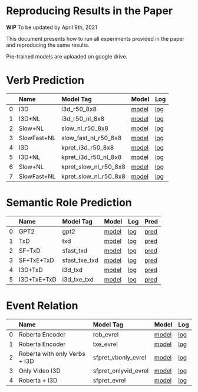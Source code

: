 # Reproducing Results in the Paper

**WIP** To be updated by April 9th, 2021

This document presents how to run all experiments provided in the paper and reproducing the same results.

Pre-trained models are uploaded on google drive.

# Verb Prediction

|    | Name        | Model Tag             | Model                                                                       | Log                                                                       |
|---:|:------------|:----------------------|:----------------------------------------------------------------------------|:--------------------------------------------------------------------------|
|  0 | I3D         | i3d_r50_8x8           | [model](https://drive.google.com/open?id=1fIKxdL1cxsFAR1rZ5TLFVfmBDFICY1yl) | [log](https://drive.google.com/open?id=1hLyreipOe7DMMctvUiJkE2kzx-duey2R) |
|  1 | I3D+NL      | i3d_r50_nl_8x8        | [model](https://drive.google.com/open?id=1y9GRN-qd2ZIt6FraBPfNbu_B47FQk4kM) | [log](https://drive.google.com/open?id=11MBIkVasnZo9qvZtW28BWFH7LzfOAIWp) |
|  2 | Slow+NL     | slow_nl_r50_8x8       | [model](https://drive.google.com/open?id=1nO5JcTSZXHQJzr3LKBg9oXZfs_GQ5UZM) | [log](https://drive.google.com/open?id=1yakkRQ6LglnY7R4h85S2-AaBHNC0YuLC) |
|  3 | SlowFast+NL | slow_fast_nl_r50_8x8  | [model](https://drive.google.com/open?id=1WcBmKhvK_gmcLlfgdGE9CNOHDsIZqiAd) | [log](https://drive.google.com/open?id=1_w9Lq4s3aRPGVm08plqeHxlxyN3woldl) |
|  4 | I3D         | kpret_i3d_r50_8x8     | [model](https://drive.google.com/open?id=1n8iO85a5kZc5qqaD3GgC2awLwcUi1nUp) | [log](https://drive.google.com/open?id=1TUlKo1HGolOuS2bf05CBUrotM_5IIrc4) |
|  5 | I3D+NL      | kpret_i3d_r50_nl_8x8  | [model](https://drive.google.com/open?id=1C1Q2JhU-1ZeJjqHYhIA2Bf2ecSdrvmr0) | [log](https://drive.google.com/open?id=1W1RVm_MtM0IGvPd8MfD-cJ8Hxsy7_Ion) |
|  6 | Slow+NL     | kpret_slow_nl_r50_8x8 | [model](https://drive.google.com/open?id=1DDWMLibf7KWWmcoFIPHOs7hJZil58qJq) | [log](https://drive.google.com/open?id=1NDyRkm-dSZiP654EiZvlWKzBQcOVqpjB) |
|  7 | SlowFast+NL | kpret_slow_nl_r50_8x8 | [model](https://drive.google.com/open?id=1956sJhUKv5lKTmmaUTR4S-PALawWFTTF) | [log](https://drive.google.com/open?id=18bKlwJi4oiNH6J2MQaGYHylKkok8QOKE) |

# Semantic Role Prediction

|    | Name        | Model Tag     | Model                                                                       | Log                                                                       | Pred                                                                       |
|---:|:------------|:--------------|:----------------------------------------------------------------------------|:--------------------------------------------------------------------------|:---------------------------------------------------------------------------|
|  0 | GPT2        | gpt2          | [model](https://drive.google.com/open?id=1LcglkMLR33B-1URZJBvwOlMHaCY7S03y) | [log](https://drive.google.com/open?id=1uDBR2VnVVK9jIO5NPPYwQQRfm0xMuB3i) | [pred](https://drive.google.com/open?id=1hBvWYCMJXCmuN2uXeVkmtpY2NiDBwPyX) |
|  1 | TxD         | txd           | [model](https://drive.google.com/open?id=1E6F7S-kjJQdpjKu2UJRIX62xj5ju2-wM) | [log](https://drive.google.com/open?id=1tcYf6jO46wRdwJ2VUoaaJAzdzRi1eUEQ) | [pred](https://drive.google.com/open?id=1vc_eQLdv344EeueCxn-jPW3437OPtvKi) |
|  2 | SF+TxD      | sfast_txd     | [model](https://drive.google.com/open?id=1ak0Zz76g35A8r0Byo_E8cExfz0jWmo6l) | [log](https://drive.google.com/open?id=1dNdSdLs3LcHrFw_1lOddXVXT0wkkgLGD) | [pred](https://drive.google.com/open?id=1rt_Hc4Qkijk5-upWAvFgd9rHFLIDiIfN) |
|  3 | SF+TxE+TxD  | sfast_txe_txd | [model](https://drive.google.com/open?id=1jAafAgdmYnU4TO6BfAQ0R25N0LQ1mqgn) | [log](https://drive.google.com/open?id=1QvLgjgrdcM650eZ3thMF5aJrD4icV6w0) | [pred](https://drive.google.com/open?id=1gddLSj2vcCszLjy7DFJo8f6pQ1VxvMIS) |
|  4 | I3D+TxD     | i3d_txd       | [model](https://drive.google.com/open?id=1K08Nh3yjyollavZUX-9ukJXM1BC57I4e) | [log](https://drive.google.com/open?id=1sCqBX7MU83fsBDxoEpem3yBmrG8vUxux) | [pred](https://drive.google.com/open?id=1x10s-fnirzf26d0o6YsLy31NjXnscwYI) |
|  5 | I3D+TxE+TxD | i3d_txe_txd   | [model](https://drive.google.com/open?id=1eb6z-09zECV5yXX5gGDszXmDH6-uQDtx) | [log](https://drive.google.com/open?id=1WJRN1FIRpR8tpDc4ZaPGsd3LHMr8ZUXf) | [pred](https://drive.google.com/open?id=1XB9eewZyb39cJLHx0Gxvcq1cSq1kYGga) |


# Event Relation

|    | Name                          | Model Tag            | Model                                                                       | Log                                                                       |
|---:|:------------------------------|:---------------------|:----------------------------------------------------------------------------|:--------------------------------------------------------------------------|
|  0 | Roberta Encoder               | rob_evrel            | [model](https://drive.google.com/open?id=138DUSruSp-2QKhEeVqDnR9LxF4UPUX-5) | [log](https://drive.google.com/open?id=1CV4wjf6lTWNeNvi33-Ol-j8_4Zxg69Og) |
|  1 | Roberta Encoder               | txe_evrel            | [model](https://drive.google.com/open?id=1HnHOuiPKjSXjaBS_s71HGgtHu0xSKzc3) | [log](https://drive.google.com/open?id=1IeTgm4OG-gEIRt2Orqo5GC1L8tPdDy4G) |
|  2 | Roberta with only Verbs + I3D | sfpret_vbonly_evrel  | [model](https://drive.google.com/open?id=1yXvkcGazwjXi_83nVbMDcBg44ruvWei-) | [log](https://drive.google.com/open?id=1O-tPjvHZkA6hXCOrhqrbOY3XRBEhbJh1) |
|  3 | Only Video I3D                | sfpret_onlyvid_evrel | [model](https://drive.google.com/open?id=1YD53Awyv8ZDatNsmTdEGbC6o_5nGQfJZ) | [log](https://drive.google.com/open?id=1Dnzr86Tp_fbq_SmMGTnmykYlJz6nWLaI) |
|  4 | Roberta + I3D                 | sfpret_evrel         | [model](https://drive.google.com/open?id=1kicpNWyjwtPBDL-cJ5MFmc6LEzaP4nJi) | [log](https://drive.google.com/open?id=1ZSxCqhoTjnm2G62RFJ27DehZhd7wLPxs) |

